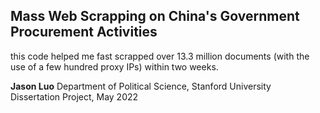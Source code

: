 ## Mass Web Scrapping on China's Government Procurement Activities

this code helped me fast scrapped over 13.3 million documents (with the use of a few hundred proxy IPs) within two weeks.

**Jason Luo**
Department of Political Science, Stanford University  
Dissertation Project, May 2022
